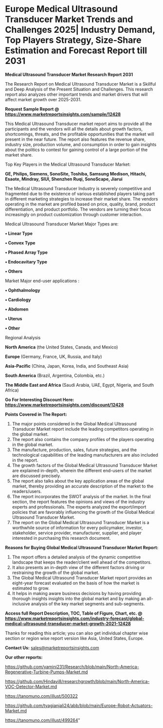 # Europe Medical Ultrasound Transducer Market Trends and Challenges 2025| Industry Demand, Top Players Strategy, Size-Share Estimation and Forecast Report till 2031

<strong>Medical Ultrasound Transducer Market Research Report 2031</strong>

The Research Report on Medical Ultrasound Transducer Market is a Skillful and Deep Analysis of the Present Situation and Challenges. This research report also analyzes other important trends and market drivers that will affect market growth over 2025-2031.

<strong>Request Sample Report @ <a href=https://www.marketreportsinsights.com/sample/12428>https://www.marketreportsinsights.com/sample/12428</a></strong>

This Medical Ultrasound Transducer market report aims to provide all the participants and the vendors will all the details about growth factors, shortcomings, threats, and the profitable opportunities that the market will present in the near future. The report also features the revenue share, industry size, production volume, and consumption in order to gain insights about the politics to contest for gaining control of a large portion of the market share.

Top Key Players in the Medical Ultrasound Transducer Market:

<strong>GE, Philips, Siemens, SonoSite, Toshiba, Samsung Medison, Hitachi, Esaote, Mindray, SIUI, Shenzhen Ruqi, SonoScape, Jiarui</strong>

The Medical Ultrasound Transducer Industry is severely competitive and fragmented due to the existence of various established players taking part in different marketing strategies to increase their market share. The vendors operating in the market are profiled based on price, quality, brand, product differentiation, and product portfolio. The vendors are turning their focus increasingly on product customization through customer interaction.

Medical Ultrasound Transducer Market Major Types are:

<strong>• Linear Type

• Convex Type

• Phased Array Type

• Endocavitary Type

• Others</strong>

Market Major end-user applications :

<strong>• Ophthalmology

• Cardiology

• Abdomen

• Uterus

• Other</strong>

Regional Analysis

</u><strong><b>North America</b></strong> (the United States, Canada, and Mexico)

<strong><b>Europe </b></strong>(Germany, France, UK, Russia, and Italy)

<strong><b>Asia-Pacific</b></strong> (China, Japan, Korea, India, and Southeast Asia)

<strong><b>South America</b></strong> (Brazil, Argentina, Colombia, etc.)

<strong><b>The Middle East and Africa</b></strong> (Saudi Arabia, UAE, Egypt, Nigeria, and South Africa)

<strong>Go For Interesting Discount Here: <a href=https://www.marketreportsinsights.com/discount/12428>https://www.marketreportsinsights.com/discount/12428</a></strong>

<strong>Points Covered in The Report:</strong>
<ol>
  <li>The major points considered in the Global Medical Ultrasound Transducer Market report include the leading competitors operating in the global market.</li>
  <li>The report also contains the company profiles of the players operating in the global market.</li>
  <li>The manufacture, production, sales, future strategies, and the technological capabilities of the leading manufacturers are also included in the report.</li>
  <li>The growth factors of the Global Medical Ultrasound Transducer Market are explained in-depth, wherein the different end-users of the market are discussed precisely.</li>
  <li>The report also talks about the key application areas of the global market, thereby providing an accurate description of the market to the readers/users.</li>
  <li>The report incorporates the SWOT analysis of the market. In the final section, the report features the opinions and views of the industry experts and professionals. The experts analyzed the export/import policies that are favorably influencing the growth of the Global Medical Ultrasound Transducer Market.</li>
  <li>The report on the Global Medical Ultrasound Transducer Market is a worthwhile source of information for every policymaker, investor, stakeholder, service provider, manufacturer, supplier, and player interested in purchasing this research document.</li>
</ol>
<strong>Reasons for Buying Global Medical Ultrasound Transducer Market Report:</strong>

<ol>
  <li>The report offers a detailed analysis of the dynamic competitive landscape that keeps the reader/client well ahead of the competitors.</li>
  <li>It also presents an in-depth view of the different factors driving or restraining the growth of the global market.</li>
  <li>The Global Medical Ultrasound Transducer Market report provides an eight-year forecast evaluated on the basis of how the market is estimated to grow.</li>
  <li>It helps in making aware business decisions by having providing thorough insights insights into the global market and by making an all-inclusive analysis of the key market segments and sub-segments.</li>
</ol>
<strong>Access full Report Description, TOC, Table of Figure, Chart, etc. @ <a href=https://www.marketreportsinsights.com/industry-forecast/global-medical-ultrasound-transducer-market-growth-2021-12428>https://www.marketreportsinsights.com/industry-forecast/global-medical-ultrasound-transducer-market-growth-2021-12428</a></strong>


Thanks for reading this article; you can also get individual chapter wise section or region wise report version like Asia, United States, Europe.

<strong>Contact Us:</strong>
sales@marketreportsinsights.com

<strong>Our other reports:</strong>

<a href=https://github.com/yamini231/Research/blob/main/North-America-Regenerative-Turbine-Pumps-Market.md>https://github.com/yamini231/Research/blob/main/North-America-Regenerative-Turbine-Pumps-Market.md</a>

<a href=https://github.com/Hindavi8/researchgrowth/blob/main/North-America-VOC-Detector-Market.md>https://github.com/Hindavi8/researchgrowth/blob/main/North-America-VOC-Detector-Market.md</a>

<a href=https://tanomuno.com/illust/500322>https://tanomuno.com/illust/500322</a>

<a href=https://github.com/tyagianjali24/abb/blob/main/Europe-Robot-Actuators-Market.md>https://github.com/tyagianjali24/abb/blob/main/Europe-Robot-Actuators-Market.md</a>

<a href=https://tanomuno.com/illust/499264>https://tanomuno.com/illust/499264</a>"
